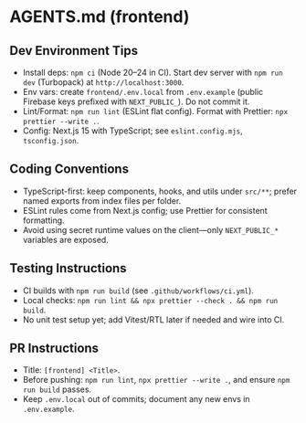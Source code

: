 # AGENTS.md (frontend)

## Dev Environment Tips
- Install deps: `npm ci` (Node 20–24 in CI). Start dev server with `npm run dev` (Turbopack) at `http://localhost:3000`.
- Env vars: create `frontend/.env.local` from `.env.example` (public Firebase keys prefixed with `NEXT_PUBLIC_`). Do not commit it.
- Lint/Format: `npm run lint` (ESLint flat config). Format with Prettier: `npx prettier --write .`.
- Config: Next.js 15 with TypeScript; see `eslint.config.mjs`, `tsconfig.json`.

## Coding Conventions
- TypeScript-first: keep components, hooks, and utils under `src/**`; prefer named exports from index files per folder.
- ESLint rules come from Next.js config; use Prettier for consistent formatting.
- Avoid using secret runtime values on the client—only `NEXT_PUBLIC_*` variables are exposed.

## Testing Instructions
- CI builds with `npm run build` (see `.github/workflows/ci.yml`).
- Local checks: `npm run lint && npx prettier --check . && npm run build`.
- No unit test setup yet; add Vitest/RTL later if needed and wire into CI.

## PR Instructions
- Title: `[frontend] <Title>`.
- Before pushing: `npm run lint`, `npx prettier --write .`, and ensure `npm run build` passes.
- Keep `.env.local` out of commits; document any new envs in `.env.example`.

